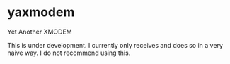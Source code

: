 # yaxmodem
Yet Another XMODEM

This is under development. I currently only receives and does so in a very naive way. I do not recommend using this.
